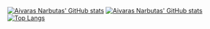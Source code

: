 [![Aivaras Narbutas' GitHub stats](https://github-readme-stats.vercel.app/api?username=AivarasNarbutas&show_icons=true&theme=github_dark&bg_color=00000000)](https://github.com/anuraghazra/github-readme-stats)
[![Aivaras Narbutas' GitHub stats](https://github-readme-stats.vercel.app/api?username=Aivaras_Narbutas&show_icons=true&theme=github_dark&bg_color=00000000)](https://github.com/anuraghazra/github-readme-stats)
[![Top Langs](https://github-readme-stats.vercel.app/api/top-langs/?username=AivarasNarbutas&layout=donut&theme=github_dark&bg_color=00000000)](https://github.com/anuraghazra/github-readme-stats)
<!--
**AivarasNarbutas/AivarasNarbutas** is a ✨ _special_ ✨ repository because its `README.md` (this file) appears on your GitHub profile.

Here are some ideas to get you started:

- 🔭 I’m currently working on ...
- 🌱 I’m currently learning ...
- 👯 I’m looking to collaborate on ...
- 🤔 I’m looking for help with ...
- 💬 Ask me about ...
- 📫 How to reach me: ...
- 😄 Pronouns: ...
- ⚡ Fun fact: ...
-->
